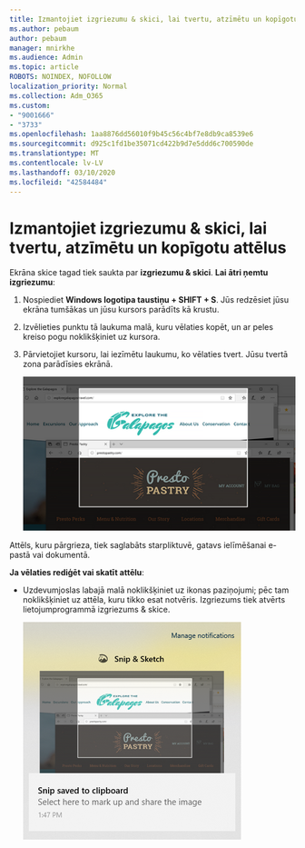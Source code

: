 ```yaml
---
title: Izmantojiet izgriezumu & skici, lai tvertu, atzīmētu un kopīgotu attēlus
ms.author: pebaum
author: pebaum
manager: mnirkhe
ms.audience: Admin
ms.topic: article
ROBOTS: NOINDEX, NOFOLLOW
localization_priority: Normal
ms.collection: Adm_O365
ms.custom:
- "9001666"
- "3733"
ms.openlocfilehash: 1aa8876dd56010f9b45c56c4bf7e8db9ca8539e6
ms.sourcegitcommit: d925c1fd1be35071cd422b9d7e5ddd6c700590de
ms.translationtype: MT
ms.contentlocale: lv-LV
ms.lasthandoff: 03/10/2020
ms.locfileid: "42584484"
---
```

# <a name="use-snip--sketch-to-capture-mark-up-and-share-images"></a>Izmantojiet izgriezumu & skici, lai tvertu, atzīmētu un kopīgotu attēlus

Ekrāna skice tagad tiek saukta par **izgriezumu & skici**. **Lai ātri ņemtu izgriezumu**:

1. Nospiediet **Windows logotipa taustiņu + SHIFT + S**. Jūs redzēsiet jūsu ekrāna tumšākas un jūsu kursors parādīts kā krustu. 

2. Izvēlieties punktu tā laukuma malā, kuru vēlaties kopēt, un ar peles kreiso pogu noklikšķiniet uz kursora. 

3. Pārvietojiet kursoru, lai iezīmētu laukumu, ko vēlaties tvert. Jūsu tvertā zona parādīsies ekrānā.

   ![iezīmētās atlases attēls](media/snipone.png)

Attēls, kuru pārgrieza, tiek saglabāts starpliktuvē, gatavs ielīmēšanai e-pastā vai dokumentā. 

**Ja vēlaties rediģēt vai skatīt attēlu**: 

- Uzdevumjoslas labajā malā noklikšķiniet uz ikonas paziņojumi; pēc tam noklikšķiniet uz attēla, kuru tikko esat notvēris. Izgriezums tiek atvērts lietojumprogrammā izgriezums & skice.

   ![attēlu attēls, kas tiek rādīts izgriešanas lietotnē](media/sniptwo.png)
